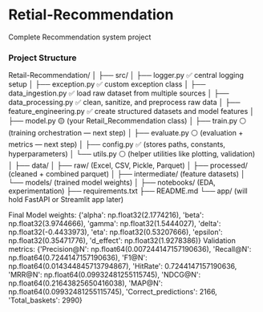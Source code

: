 # Retial-Recommendation
Complete Recommendation system project


### Project Structure

Retail-Recommendation/
│
├── src/
│   ├── logger.py                     ✅ central logging setup
│   ├── exception.py                  ✅ custom exception class
│   ├── data_ingestion.py             ✅ load raw dataset from multiple sources
│   ├── data_processing.py            ✅ clean, sanitize, and preprocess raw data
│   ├── feature_engineering.py        ✅ create structured datasets and model features
│   ├── model.py                      🟡 (your Retail_Recommendation class)
│   ├── train.py                      ⚪ (training orchestration — next step)
│   ├── evaluate.py                   ⚪ (evaluation + metrics — next step)
│   ├── config.py                     ✅ (stores paths, constants, hyperparameters)
│   └── utils.py                      ⚪ (helper utilities like plotting, validation)
│
├── data/
│   ├── raw/                          (Excel, CSV, Pickle, Parquet)
│   ├── processed/                    (cleaned + combined parquet)
│   ├── intermediate/                 (feature datasets)
│   └── models/                       (trained model weights)
│
├── notebooks/                        (EDA, experimentation)
├── requirements.txt
├── README.md
└── app/                              (will hold FastAPI or Streamlit app later)


Final Model weights:
{'alpha': np.float32(2.1774216), 'beta': np.float32(3.9744666), 'gamma': np.float32(1.5444027), 'delta': np.float32(-0.4433973), 'eta': np.float32(0.53207666), 'epsilon': np.float32(0.35471776), 'd_effect': np.float32(1.9278386)}
Validation metrics:
{'Precision@N': np.float64(0.007244147157190636), 'Recall@N': np.float64(0.7244147157190636), 'F1@N': np.float64(0.014344845713794867), 'HitRate': 0.7244147157190636, 'MRR@N': np.float64(0.09932481255115745), 'NDCG@N': np.float64(0.21643825650416038), 'MAP@N': np.float64(0.09932481255115745), 'Correct_predictions': 2166, 'Total_baskets': 2990}
